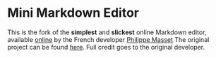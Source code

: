 Mini Markdown Editor
===

This is the fork of  the **simplest** and **slickest** online Markdown editor, available [online](http://markdown.pioul.fr) by the French developer [Philippe Masset](http://pioul.fr/)
The original project can be found [here](https://github.com/pioul/MinimalistOnlineMarkdownEditor).
Full credit goes to the original developer.
